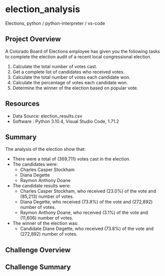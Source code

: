# election_analysis
Elections, python / python-interpreter / vs-code

## Project Overview
A Colorado Board of Elections employee has given you the following tasks to complete the election audit of a recent local congressional election.

1. Calculate the total number of votes cast.
2. Get a complete list of candidates who received votes.
3. Calculate the total number of votes each candidate won.
4. Calculate the percentage of votes each candidate won. 
5. Determine the winner of the election based on popular vote.

## Resources
- Data Source: election_results.csv
- Software : Python 3.10.4, Visual Studio Code, 1.71.2

## Summary
The analysis of the election show that:
- There were a total of (369,711) votes cast in the election.
- The candidates were:
  - Charles Casper Stockham
  - Diana Degette
  - Raymon Anthony Doane
- The candidate results were:
  - Charles Casper Stockham, who received (23.0%) of the vote and (85,213) number of votes.
  - Diana Degette, who received (73.8%) of the vote and (272,892) number of votes.
  - Raymon Anthony Doane, who received (3.1%) of the vote and (11,606) number of votes.
- The winner of the election was:
  - Candidate Diane Degette, who received (73.8%) of the vote and (272,892) number of votes.
  
## Challenge Overview

## Challenge Summary

